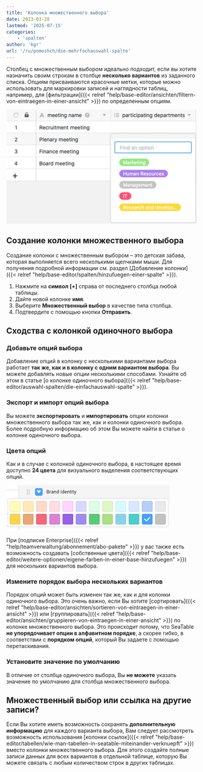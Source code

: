 ```yaml
---
title: 'Колонка множественного выбора'
date: 2023-03-28
lastmod: '2025-07-15'
categories:
    - 'spalten'
author: 'kgr'
url: '/ru/pomoshch/die-mehrfachauswahl-spalte'
---
```


Столбец с множественным выбором идеально подходит, если вы хотите назначить своим строкам в столбце **несколько вариантов** из заданного списка. Опциям присваиваются красочные метки, которые можно использовать для маркировки записей и наглядности таблиц, например, для [фильтрации]({{< relref "help/base-editor/ansichten/filtern-von-eintraegen-in-einer-ansicht" >}}) по определенным опциям.

![Пример таблицы с колонкой множественного выбора](images/example-table-multiple-select.png)

## Создание колонки множественного выбора

Создание колонки с множественным выбором – это детская забава, которая выполняется всего несколькими щелчками мыши. Для получения подробной информации см. раздел [Добавление колонки]({{< relref "help/base-editor/spalten/hinzufuegen-einer-spalte" >}}).

1. Нажмите на **символ \[+\]** справа от последнего столбца любой таблицы.
2. Дайте новой колонке **имя**.
3. Выберите **Множественный выбор** в качестве типа столбца.
4. Подтвердите с помощью кнопки **Отправить**.

## Сходства с колонкой одиночного выбора

### Добавьте опций выбора

Добавление опций в колонку с несколькими вариантами выбора работает **так же, как и в колонку с одним вариантом выбора**. Вы можете добавлять новые опции несколькими способами. Узнайте об этом в статье [о колонке одиночного выбора]({{< relref "help/base-editor/auswahl-spalten/die-einfachauswahl-spalte" >}}).

### Экспорт и импорт опций выбора

Вы можете **экспортировать** и **импортировать** опции колонки множественного выбора так же, как и колонки одиночного выбора. Более подробную информацию об этом Вы можете найти в статье о колонке одиночного выбора.

### Цвета опций

Как и в случае с колонкой одиночного выбора, в настоящее время доступно **24 цвета** для визуального выделения соответствующих опций.

![Цвета колонки одиночного выбора](images/farben-einfachauswahl.png)

При [подписке Enterprise]({{< relref "help/teamverwaltung/abonnement/abo-pakete" >}}) у вас также есть возможность создавать [собственные цвета]({{< relref "help/base-editor/weitere-optionen/eigene-farben-in-einer-base-hinzufuegen" >}}) для нескольких вариантов выбора.

### Измените порядок выбора нескольких вариантов

Порядок опций может быть изменен так же, как и для колонки одиночного выбора. Это очень важно, если Вы хотите [сортировать]({{< relref "help/base-editor/ansichten/sortieren-von-eintraegen-in-einer-ansicht" >}}) или [группировать]({{< relref "help/base-editor/ansichten/gruppieren-von-eintraegen-in-einer-ansicht" >}}) по колонке множественного выбора. Это происходит потому, что SeaTable **не упорядочивает опции в алфавитном порядке**, а скорее гибко, в соответствии с **порядком опций**, который Вы задаете с помощью перетаскивания.

### Установите значение по умолчанию

В отличие от столбца одиночного выбора, Вы **не можете** указать значение по умолчанию для столбца множественного выбора.

## Множественный выбор или ссылка на другие записи?

Если Вы хотите иметь возможность сохранять **дополнительную информацию** для каждого варианта выбора, Вам следует рассмотреть возможность использования [колонки ссылок]({{< relref "help/base-editor/tabellen/wie-man-tabellen-in-seatable-miteinander-verknuepft" >}}) вместо колонки множественного выбора. Для этого создайте полные записи данных для всех вариантов в отдельной таблице, которую Вы можете связать с любым количеством строк в других таблицах.
